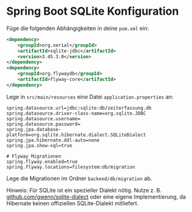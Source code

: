 # Spring Boot SQLite Konfiguration

Füge die folgenden Abhängigkeiten in deine `pom.xml` ein:

```xml
<dependency>
    <groupId>org.xerial</groupId>
    <artifactId>sqlite-jdbc</artifactId>
    <version>3.45.3.0</version>
</dependency>
<dependency>
    <groupId>org.flywaydb</groupId>
    <artifactId>flyway-core</artifactId>
</dependency>
```

Lege in `src/main/resources` eine Datei `application.properties` an:

```properties
spring.datasource.url=jdbc:sqlite:db/zeiterfassung.db
spring.datasource.driver-class-name=org.sqlite.JDBC
spring.datasource.username=
spring.datasource.password=
spring.jpa.database-platform=org.sqlite.hibernate.dialect.SQLiteDialect
spring.jpa.hibernate.ddl-auto=none
spring.jpa.show-sql=true

# Flyway Migrationen
spring.flyway.enabled=true
spring.flyway.locations=filesystem:db/migration
```

Lege die Migrationen im Ordner `backend/db/migration` ab.

Hinweis: Für SQLite ist ein spezieller Dialekt nötig. Nutze z. B. [github.com/gwenn/sqlite-dialect](https://github.com/gwenn/sqlite-dialect) oder eine eigene Implementierung, da Hibernate keinen offiziellen SQLite-Dialekt mitliefert.
